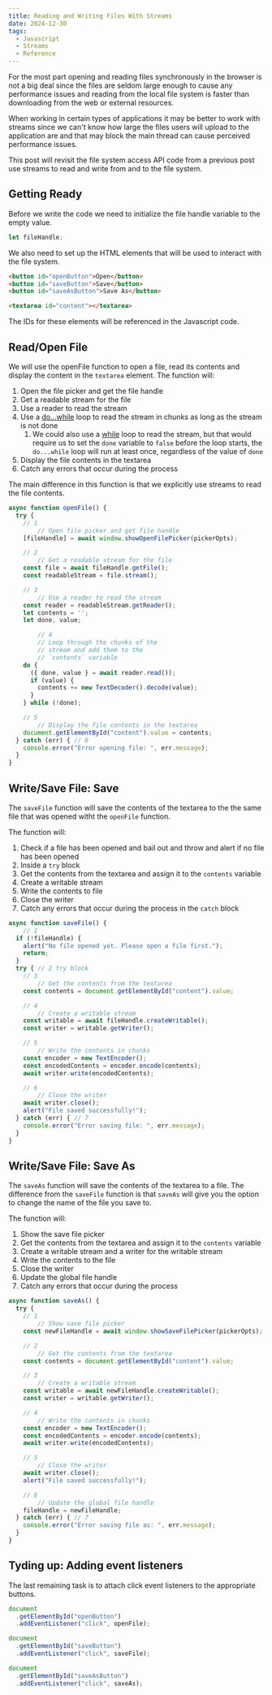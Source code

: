 ```yaml
---
title: Reading and Writing Files With Streams
date: 2024-12-30
tags:
  - Javascript
  - Streams
  - Reference
---
```


For the most part opening and reading files synchronously in the browser is not a big deal since the files are seldom large enough to cause any performance issues and reading from the local file system is faster than downloading from the web or external resources.

When working in certain types of applications it may be better to work with streams since we can't know how large the files users will upload to the application are and that may block the main thread can cause perceived performance issues.

This post will revisit the file system access API code from a previous post use streams to read and write from and to the file system.

## Getting Ready

Before we write the code we need to initialize the file handle variable to the empty value.

```js
let fileHandle;
```

We also need to set up the HTML elements that will be used to interact with the file system.

```html
<button id="openButton">Open</button>
<button id="saveButton">Save</button>
<button id="saveAsButton">Save As</button>

<textarea id="content"></textarea>
```

The IDs for these elements will be referenced in the Javascript code.

## Read/Open File

We will use the openFile function to open a file, read its contents and display the content in the `textarea` element. The function will:

1. Open the file picker and get the file handle
2. Get a readable stream for the file
3. Use a reader to read the stream
4. Use a [do...while](https://developer.mozilla.org/en-US/docs/Web/JavaScript/Reference/Statements/do...while) loop to read the stream in chunks as long as the stream is not done
   1. We could also use a [while](https://developer.mozilla.org/en-US/docs/Web/JavaScript/Reference/Statements/while) loop to read the stream, but that would require us to set the `done` variable to `false` before the loop starts, the `do...while` loop will run at least once, regardless of the value of `done`
5. Display the file contents in the textarea
6. Catch any errors that occur during the process

The main difference in this function is that we explicitly use streams to read the file contents.

```js
async function openFile() {
  try {
    // 1
		// Open file picker and get file handle
    [fileHandle] = await window.showOpenFilePicker(pickerOpts);

    // 2
		// Get a readable stream for the file
    const file = await fileHandle.getFile();
    const readableStream = file.stream();

    // 3
		// Use a reader to read the stream
    const reader = readableStream.getReader();
    let contents = '';
    let done, value;

		// 4
		// Loop through the chunks of the
		// stream and add them to the
		// `contents` variable
    do {
      ({ done, value } = await reader.read());
      if (value) {
        contents += new TextDecoder().decode(value);
      }
    } while (!done);

    // 5
		// Display the file contents in the textarea
    document.getElementById("content").value = contents;
  } catch (err) { // 6
    console.error("Error opening file: ", err.message);
  }
}
```

## Write/Save File: Save

The `saveFile` function will save the contents of the textarea to the the same file that was opened witht the `openFile` function.

The function will:

1. Check if a file has been opened and bail out and throw and alert if no file has been opened
2. Inside a `try` block
3. Get the contents from the textarea and assign it to the `contents` variable
4. Create a writable stream
5. Write the contents to file
6. Close the writer
7. Catch any errors that occur during the process in the `catch` block

```js
async function saveFile() {
	// 1
  if (!fileHandle) {
    alert("No file opened yet. Please open a file first.");
    return;
  }
  try { // 2 try block
    // 3
		// Get the contents from the textarea
    const contents = document.getElementById("content").value;

    // 4
		// Create a writable stream
    const writable = await fileHandle.createWritable();
    const writer = writable.getWriter();

    // 5
		// Write the contents in chunks
    const encoder = new TextEncoder();
    const encodedContents = encoder.encode(contents);
    await writer.write(encodedContents);

    // 6
		// Close the writer
    await writer.close();
    alert("File saved successfully!");
  } catch (err) { // 7
    console.error("Error saving file: ", err.message);
  }
}
```

## Write/Save File: Save As

The `saveAs` function will save the contents of the textarea to a file. The difference from the `saveFile` function is that `saveAs` will give you the option to change the name of the file you save to.

The function will:

1. Show the save file picker
2. Get the contents from the textarea and assign it to the `contents` variable
3. Create a writable stream and a writer for the writable stream
4. Write the contents to the file
5. Close the writer
6. Update the global file handle
7. Catch any errors that occur during the process

```js
async function saveAs() {
  try {
    // 1
		// Show save file picker
    const newFileHandle = await window.showSaveFilePicker(pickerOpts);

    // 2
		// Get the contents from the textarea
    const contents = document.getElementById("content").value;

    // 3
		// Create a writable stream
    const writable = await newFileHandle.createWritable();
    const writer = writable.getWriter();

    // 4
		// Write the contents in chunks
    const encoder = new TextEncoder();
    const encodedContents = encoder.encode(contents);
    await writer.write(encodedContents);

    // 5
		// Close the writer
    await writer.close();
    alert("File saved successfully!");

    // 6
		// Update the global file handle
    fileHandle = newFileHandle;
  } catch (err) { // 7
    console.error("Error saving file as: ", err.message);
  }
}
```

## Tyding up: Adding event listeners

The last remaining task is to attach click event listeners to the appropriate buttons.

```js
document
  .getElementById("openButton")
  .addEventListener("click", openFile);

document
  .getElementById("saveButton")
  .addEventListener("click", saveFile);

document
  .getElementById("saveAsButton")
  .addEventListener("click", saveAs);
```
